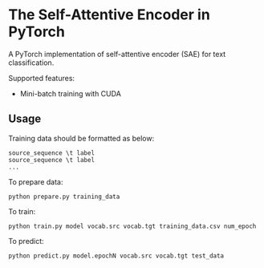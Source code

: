 # The Self-Attentive Encoder in PyTorch

A PyTorch implementation of self-attentive encoder (SAE) for text classification.

Supported features:
- Mini-batch training with CUDA

## Usage

Training data should be formatted as below:
```
source_sequence \t label
source_sequence \t label
...
```

To prepare data:
```
python prepare.py training_data
```

To train:
```
python train.py model vocab.src vocab.tgt training_data.csv num_epoch
```

To predict:
```
python predict.py model.epochN vocab.src vocab.tgt test_data
```
